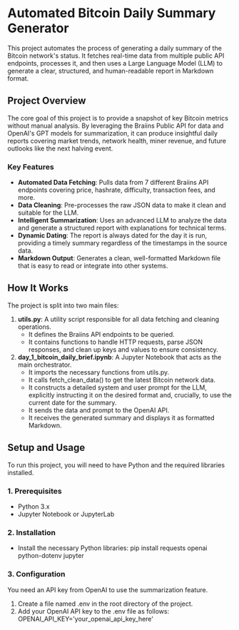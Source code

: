 # **Automated Bitcoin Daily Summary Generator**

This project automates the process of generating a daily summary of the Bitcoin network's status. It fetches real-time data from multiple public API endpoints, processes it, and then uses a Large Language Model (LLM) to generate a clear, structured, and human-readable report in Markdown format.

## **Project Overview**

The core goal of this project is to provide a snapshot of key Bitcoin metrics without manual analysis. By leveraging the Braiins Public API for data and OpenAI's GPT models for summarization, it can produce insightful daily reports covering market trends, network health, miner revenue, and future outlooks like the next halving event.

### **Key Features**

- **Automated Data Fetching**: Pulls data from 7 different Braiins API endpoints covering price, hashrate, difficulty, transaction fees, and more.
- **Data Cleaning**: Pre-processes the raw JSON data to make it clean and suitable for the LLM.
- **Intelligent Summarization**: Uses an advanced LLM to analyze the data and generate a structured report with explanations for technical terms.
- **Dynamic Dating**: The report is always dated for the day it is run, providing a timely summary regardless of the timestamps in the source data.
- **Markdown Output**: Generates a clean, well-formatted Markdown file that is easy to read or integrate into other systems.

## **How It Works**

The project is split into two main files:

1. **utils.py**: A utility script responsible for all data fetching and cleaning operations.
   - It defines the Braiins API endpoints to be queried.
   - It contains functions to handle HTTP requests, parse JSON responses, and clean up keys and values to ensure consistency.
2. **day_1_bitcoin_daily_brief.ipynb**: A Jupyter Notebook that acts as the main orchestrator.
   - It imports the necessary functions from utils.py.
   - It calls fetch_clean_data() to get the latest Bitcoin network data.
   - It constructs a detailed system and user prompt for the LLM, explicitly instructing it on the desired format and, crucially, to use the current date for the summary.
   - It sends the data and prompt to the OpenAI API.
   - It receives the generated summary and displays it as formatted Markdown.

## **Setup and Usage**

To run this project, you will need to have Python and the required libraries installed.

### **1\. Prerequisites**

- Python 3.x
- Jupyter Notebook or JupyterLab

### **2\. Installation**

- Install the necessary Python libraries: pip install requests openai python-dotenv jupyter

### **3\. Configuration**

You need an API key from OpenAI to use the summarization feature.

1. Create a file named .env in the root directory of the project.
2. Add your OpenAI API key to the .env file as follows:  
   OPENAI_API_KEY='your_openai_api_key_here'
